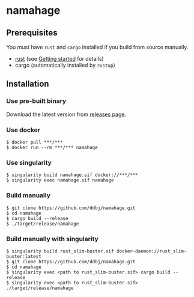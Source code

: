 # namahage

## Prerequisites

You must have `rust` and `cargo` installed if you build from source manually.

- [rust](https://www.rust-lang.org) (see [Getting started](https://www.rust-lang.org/learn/get-started) for details)
- cargo (automatically installed by `rustup`)


## Installation

### Use pre-built binary

Download the latest version from [releases page](https://github.com/ddbj/namahage/releases).

### Use docker

```shell
$ docker pull ***/***
$ docker run --rm ***/*** namahage
```

### Use singularity

```shell
$ singularity build namahage.sif docker://***/***
$ singularity exec namahage.sif namahage
```

### Build manually

```shell
$ git clone https://github.com/ddbj/namahage.git
$ cd namahage
$ cargo build --release
$ ./target/release/namahage
```

### Build manually with singularity

```shell
$ singularity build rust_slim-buster.sif docker-daemon://rust_slim-buster:latest
$ git clone https://github.com/ddbj/namahage.git
$ cd namahage
$ singularity exec <path to rust_slim-buster.sif> cargo build --release
$ singularity exec <path to rust_slim-buster.sif> ./target/release/namahage
```
